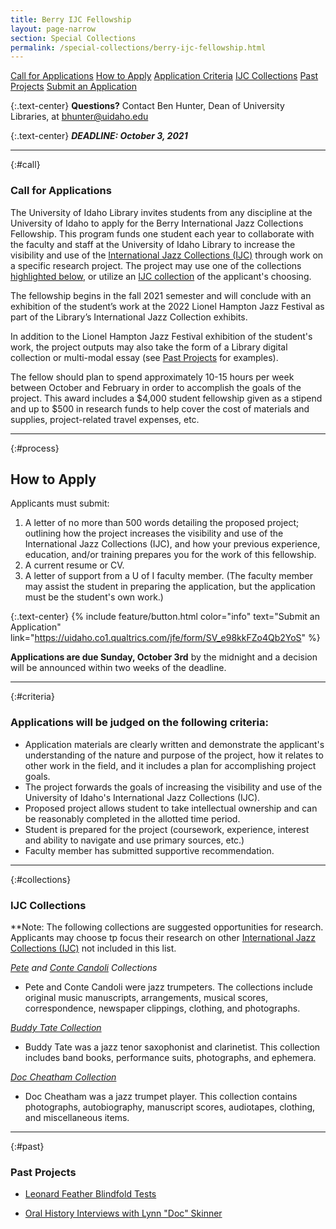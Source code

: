 ```yaml
---
title: Berry IJC Fellowship
layout: page-narrow
section: Special Collections
permalink: /special-collections/berry-ijc-fellowship.html
---
```


<div class="text-center mb-2 pt-3">
    <a href="#call" class="btn btn-secondary btn-sm my-2 mx-1">Call for Applications</a>
    <a href="#process" class="btn btn-secondary btn-sm my-2 mx-1">How to Apply</a>
    <a href="#criteria" class="btn btn-secondary btn-sm my-2 mx-1">Application Criteria</a>
    <a href="#collections" class="btn btn-secondary btn-sm my-2 mx-1">IJC Collections</a>
    <a href="#past" class="btn btn-secondary btn-sm my-2 mx-1">Past Projects</a>
    <a href="https://uidaho.co1.qualtrics.com/jfe/form/SV_5sFwZAyOSK7FuHY" class="btn btn-info my-2 mx-1">
    <span class="fas fa-edit"></span> Submit an Application</a>
</div>

{:.text-center}
**Questions?** Contact Ben Hunter, Dean of University Libraries, at [bhunter@uidaho.edu](mailto:bhunter@uidaho.edu)

{:.text-center}
**_DEADLINE: October 3, 2021_**

---

{:#call}
### Call for Applications
The University of Idaho Library invites students from any discipline at the University of Idaho to apply for the Berry International Jazz Collections Fellowship. 
This program funds one student each year to collaborate with the faculty and staff at the University of Idaho Library to increase the visibility and use of the [International Jazz Collections (IJC)](https://www.ijc.uidaho.edu/) through work on a specific research project. 
The project may use one of the collections [highlighted below](#collections), or utilize an [IJC collection](https://www.ijc.uidaho.edu/) of the applicant's choosing.

The fellowship begins in the fall 2021 semester and will conclude with an exhibition of the student’s work at the 2022 Lionel Hampton Jazz Festival as part of the Library’s International Jazz Collection exhibits. 

In addition to the Lionel Hampton Jazz Festival exhibition of the student's work, the project outputs may also take the form of a Library digital collection or multi-modal essay (see [Past Projects](#past) for examples).

The fellow should plan to spend approximately 10-15 hours per week between October and February in order to accomplish the goals of the project. 
This award includes a $4,000 student fellowship given as a stipend and up to $500 in research funds to help cover the cost of materials and supplies, project-related travel expenses, etc.

---

{:#process}
## How to Apply

Applicants must submit:
1. A letter of no more than 500 words detailing the proposed project; outlining how the project increases the visibility and use of the International Jazz Collections (IJC), and how your previous experience, education, and/or training prepares you for the work of this fellowship.
2. A current resume or CV.
3. A letter of support from a U of I faculty member. (The faculty member may assist the student in preparing the application, but the application must be the student's own work.)

{:.text-center}
{% include feature/button.html color="info" text="Submit an Application" link="https://uidaho.co1.qualtrics.com/jfe/form/SV_e98kkFZo4Qb2YoS" %}

**Applications are due Sunday, October 3rd** by the midnight and a decision will be announced within two weeks of the deadline.

---

{:#criteria}
### Applications will be judged on the following criteria:

- Application materials are clearly written and demonstrate the applicant's understanding of the nature and purpose of the project, how it relates to other work in the field, and it includes a plan for accomplishing project goals.
- The project forwards the goals of increasing the visibility and use of the University of Idaho's International Jazz Collections (IJC).
- Proposed project allows student to take intellectual ownership and can be reasonably completed in the allotted time period.
- Student is prepared for the project (coursework, experience, interest and ability to navigate and use primary sources, etc.)
- Faculty member has submitted supportive recommendation.

---

{:#collections}
### IJC Collections

**Note: The following collections are suggested opportunities for research. Applicants may choose tp focus their research on other [International Jazz Collections (IJC)](https://www.ijc.uidaho.edu/) not included in this list. 

*[Pete](https://archiveswest.orbiscascade.org/ark:/80444/xv39807) and [Conte Candoli](https://archiveswest.orbiscascade.org/ark:/80444/xv92407) Collections*
- Pete and Conte Candoli were jazz trumpeters. The collections include original music manuscripts, arrangements, musical scores, correspondence, newspaper clippings, clothing, and photographs.

*[Buddy Tate Collection](https://archiveswest.orbiscascade.org/ark:/80444/xv22534)*
- Buddy Tate was a jazz tenor saxophonist and clarinetist. This collection includes band books, performance suits, photographs, and ephemera.

*[Doc Cheatham Collection](https://archiveswest.orbiscascade.org/ark:/80444/xv94027)*
- Doc Cheatham was a jazz trumpet player. This collection contains photographs, autobiography, manuscript scores, audiotapes, clothing, and miscellaneous items.

---

{:#past}
### Past Projects

- [Leonard Feather Blindfold Tests](https://www.lib.uidaho.edu/digital/blindfold/)

- [Oral History Interviews with Lynn "Doc" Skinner](https://www.lib.uidaho.edu/digital/jazzfest/history.html)